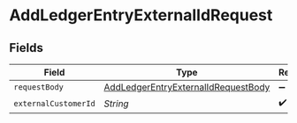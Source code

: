 # AddLedgerEntryExternalIdRequest


## Fields

| Field                                                                                                 | Type                                                                                                  | Required                                                                                              | Description                                                                                           |
| ----------------------------------------------------------------------------------------------------- | ----------------------------------------------------------------------------------------------------- | ----------------------------------------------------------------------------------------------------- | ----------------------------------------------------------------------------------------------------- |
| `requestBody`                                                                                         | [AddLedgerEntryExternalIdRequestBody](../../models/operations/AddLedgerEntryExternalIdRequestBody.md) | :heavy_minus_sign:                                                                                    | N/A                                                                                                   |
| `externalCustomerId`                                                                                  | *String*                                                                                              | :heavy_check_mark:                                                                                    | N/A                                                                                                   |